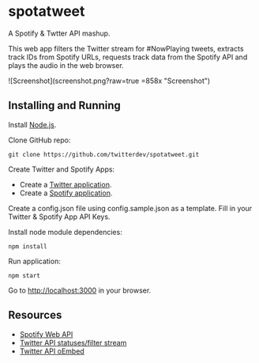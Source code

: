 spotatweet
==========

A Spotify &amp; Twtter API mashup.

This web app filters the Twitter stream for #NowPlaying tweets, extracts track IDs from Spotify URLs, requests track data from the Spotify API and plays the audio in the web browser.

![Screenshot](screenshot.png?raw=true =858x "Screenshot")

Installing and Running
----

Install [Node.js](http://nodejs.org/).

Clone GitHub repo:

```
git clone https://github.com/twitterdev/spotatweet.git
```

Create Twitter and Spotify Apps:

- Create a [Twitter application](https://apps.twitter.com).
- Create a [Spotify application](https://developer.spotify.com/my-applications).

Create a config.json file using config.sample.json as a template. Fill in your Twitter & Spotify App API Keys.

Install node module dependencies:

```
npm install 
```

Run application:

```
npm start
```

Go to [http://localhost:3000](http://localhost:3000) in your browser.



Resources
----
- [Spotify Web API](https://developer.spotify.com/web-api/)
- [Twitter API statuses/filter stream](https://dev.twitter.com/docs/api/1.1/post/statuses/filter)
- [Twitter API oEmbed](https://dev.twitter.com/docs/api/1/get/statuses/oembed)
